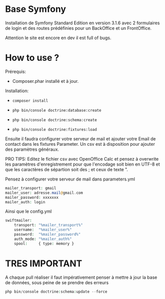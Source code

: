 Base Symfony
========================

Installation de Symfony Standard Edition en version 3.1.6 avec 2 formulaires de login et des routes prédéfinies
pour un BackOffice et un FrontOffice.

Attention le site est encore en dev il est full of bugs.


How to use ?
========================

Prérequis:

* Composer.phar installé et à jour.

Installation:

* <code>composer install</code>

* <code>php bin/console doctrine:database:create</code>

* <code>php bin/console doctrine:schema:create</code>

* <code>php bin/console doctrine:fixtures:load</code>

Ensuite il faudra configurer votre serveur de mail et ajouter votre Email de contact dans les fixtures Parameter. Un csv est à disposition pour ajouter 
des paramètres généraux. 

PRO TIPS: Editez le fichier csv avec OpenOffice Calc et pensez à overwrite les paramètres d'enregistrement pour que l'encodage soit bien en UTF-8 et que les caractères de sépartion soit des ; et ceux de texte
".

Pensez à configurer votre serveur de mail dans parameters.yml

```php
mailer_transport: gmail  
mailer_user: adresse.mail@gmail.com  
mailer_password: xxxxxxx  
mailer_auth: login  
```

Ainsi que le config.yml

```php
swiftmailer: 
    transport: "%mailer_transport%"
    username:  "%mailer_user%"  
    password:  "%mailer_password%"  
    auth_mode: "%mailer_auth%"  
    spool:     { type: memory }  
```

TRES IMPORTANT
==============

A chaque pull réaliser il faut impérativement penser à mettre à jour la base de données, sous peine de se prendre des erreurs

```php
php bin/console doctrine:schema:update --force
```